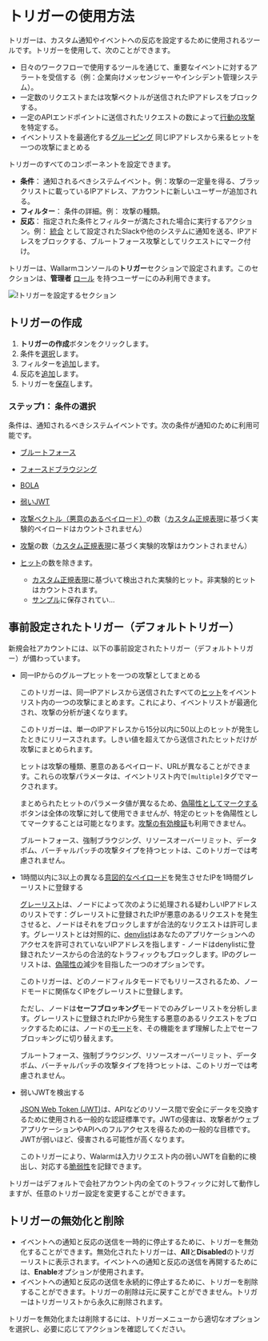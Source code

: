 # トリガーの使用方法

トリガーは、カスタム通知やイベントへの反応を設定するために使用されるツールです。トリガーを使用して、次のことができます。

- 日々のワークフローで使用するツールを通じて、重要なイベントに対するアラートを受信する（例：企業向けメッセンジャーやインシデント管理システム）。
- 一定数のリクエストまたは攻撃ベクトルが送信されたIPアドレスをブロックする。
- 一定のAPIエンドポイントに送信されたリクエストの数によって[行動の攻撃](../../about-wallarm/protecting-against-attacks.md#behavioral-attacks)を特定する。
- イベントリストを最適化する[グルーピング](../../about-wallarm/protecting-against-attacks.md#attack) 同じIPアドレスから来るヒットを一つの攻撃にまとめる

トリガーのすべてのコンポーネントを設定できます。

- **条件**： 通知されるべきシステムイベント。例：攻撃の一定量を得る、ブラックリストに載っているIPアドレス、アカウントに新しいユーザーが追加される。
- **フィルター**： 条件の詳細。例： 攻撃の種類。
- **反応**： 指定された条件とフィルターが満たされた場合に実行するアクション。例： [統合](../settings/integrations/integrations-intro.md) として設定されたSlackや他のシステムに通知を送る、IPアドレスをブロックする、ブルートフォース攻撃としてリクエストにマーク付け。

トリガーは、Wallarmコンソールの**トリガー**セクションで設定されます。このセクションは、**管理者** [ロール](../settings/users.md) を持つユーザーにのみ利用できます。

![!トリガーを設定するセクション](../../images/user-guides/triggers/triggers-section.png)

## トリガーの作成

1. **トリガーの作成**ボタンをクリックします。
2. 条件を[選択](#step-1-choosing-a-condition)します。
3. フィルターを[追加](#step-2-adding-filters)します。
4. 反応を[追加](#step-3-adding-reactions)します。
5. トリガーを[保存](#step-4-saving-the-trigger)します。

### ステップ1： 条件の選択

条件は、通知されるべきシステムイベントです。次の条件が通知のために利用可能です。

- [ブルートフォース](../../admin-en/configuration-guides/protecting-against-bruteforce.md)
- [フォースドブラウジング](../../admin-en/configuration-guides/protecting-against-bruteforce.md)
- [BOLA](../../admin-en/configuration-guides/protecting-against-bola.md)
- [弱いJWT](trigger-examples.md#detect-weak-jwts)
- [攻撃ベクトル（悪意のあるペイロード）](../../glossary-en.md#malicious-payload)の数（[カスタム正規表現](../rules/regex-rule.md)に基づく実験的ペイロードはカウントされません）
- [攻撃](../../glossary-en.md#attack)の数（[カスタム正規表現](../rules/regex-rule.md)に基づく実験的攻撃はカウントされません）
- [ヒット](../../glossary-en.md#hit)の数を除きます。

    * [カスタム正規表現](../rules/regex-rule.md)に基づいて検出された実験的ヒット。非実験的ヒットはカウントされます。
    * [サンプル](../events/analyze-attack.md#sampling-of-hits)に保存されてい...
## 事前設定されたトリガー（デフォルトトリガー）

新規会社アカウントには、以下の事前設定されたトリガー（デフォルトトリガー）が備わっています。

* 同一IPからのグループヒットを一つの攻撃としてまとめる

    このトリガーは、同一IPアドレスから送信されたすべての[ヒット](../../glossary-en.md#hit)をイベントリスト内の一つの攻撃にまとめます。これにより、イベントリストが最適化され、攻撃の分析が速くなります。

    このトリガーは、単一のIPアドレスから15分以内に50以上のヒットが発生したときにリリースされます。しきい値を超えてから送信されたヒットだけが攻撃にまとめられます。

    ヒットは攻撃の種類、悪意のあるペイロード、URLが異なることができます。これらの攻撃パラメータは、イベントリスト内で`[multiple]`タグでマークされます。

    まとめられたヒットのパラメータ値が異なるため、[偽陽性としてマークする](../events/false-attack.md#mark-an-attack-as-a-false-positive)ボタンは全体の攻撃に対して使用できませんが、特定のヒットを偽陽性としてマークすることは可能となります。[攻撃の有効検証](../../about-wallarm/detecting-vulnerabilities.md#active-threat-verification)も利用できません。

    ブルートフォース、強制ブラウジング、リソースオーバーリミット、データボム、バーチャルパッチの攻撃タイプを持つヒットは、このトリガーでは考慮されません。
* 1時間以内に3以上の異なる[意図的なペイロード](../../glossary-en.md#malicious-payload)を発生させたIPを1時間グレーリストに登録する

    [グレーリスト](../ip-lists/graylist.md)は、ノードによって次のように処理される疑わしいIPアドレスのリストです：グレーリストに登録されたIPが悪意のあるリクエストを発生させると、ノードはそれをブロックしますが合法的なリクエストは許可します。グレーリストとは対照的に、[denylist](../ip-lists/denylist.md)はあなたのアプリケーションへのアクセスを許可されていないIPアドレスを指します - ノードはdenylistに登録されたソースからの合法的なトラフィックもブロックします。IPのグレーリストは、[偽陽性の](../../about-wallarm/protecting-against-attacks.md#false-positives)減少を目指した一つのオプションです。

    このトリガーは、どのノードフィルタモードでもリリースされるため、ノードモードに関係なくIPをグレーリストに登録します。

    ただし、ノードは**セーフブロッキング**モードでのみグレーリストを分析します。グレーリストに登録されたIPから発生する悪意のあるリクエストをブロックするためには、ノードの[モード](../../admin-en/configure-wallarm-mode.md#available-filtration-modes)を、その機能をまず理解した上でセーフブロッキングに切り替えます。

    ブルートフォース、強制ブラウジング、リソースオーバーリミット、データボム、バーチャルパッチの攻撃タイプを持つヒットは、このトリガーでは考慮されません。
* 弱いJWTを検出する

    [JSON Web Token (JWT)](https://jwt.io/)は、APIなどのリソース間で安全にデータを交換するために使用される一般的な認証標準です。JWTの侵害は、攻撃者がウェブアプリケーションやAPIへのフルアクセスを得るための一般的な目標です。JWTが弱いほど、侵害される可能性が高くなります。

    このトリガーにより、Walarmは入力リクエスト内の弱いJWTを自動的に検出し、対応する[脆弱性](../vulnerabilities.md)を記録できます。

トリガーはデフォルトで会社アカウント内の全てのトラフィックに対して動作しますが、任意のトリガー設定を変更することができます。

## トリガーの無効化と削除

* イベントへの通知と反応の送信を一時的に停止するために、トリガーを無効化することができます。無効化されたトリガーは、**All**と**Disabled**のトリガーリストに表示されます。イベントへの通知と反応の送信を再開するためには、**Enable**オプションが使用されます。
* イベントへの通知と反応の送信を永続的に停止するために、トリガーを削除することができます。トリガーの削除は元に戻すことができません。トリガーはトリガーリストから永久に削除されます。

トリガーを無効化または削除するには、トリガーメニューから適切なオプションを選択し、必要に応じてアクションを確認してください。

<!-- ## デモビデオ

<div class="video-wrapper">
  <iframe width="1280" height="720" src="https://www.youtube.com/embed/ODHh-die9tY" frameborder="0" allow="accelerometer; autoplay; encrypted-media; gyroscope; picture-in-picture" allowfullscreen=""></iframe>
</div> -->